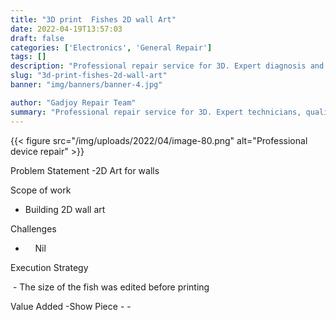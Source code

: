 ```yaml
---
title: "3D print  Fishes 2D wall Art"
date: 2022-04-19T13:57:03
draft: false
categories: ['Electronics', 'General Repair']
tags: []
description: "Professional repair service for 3D. Expert diagnosis and quality repairs in Bangalore."
slug: "3d-print-fishes-2d-wall-art"
banner: "img/banners/banner-4.jpg"

author: "Gadjoy Repair Team"
summary: "Professional repair service for 3D. Expert technicians, quality parts, warranty included."
---
```


{{< figure src="/img/uploads/2022/04/image-80.png" alt="Professional device repair" >}}

Problem Statement -2D Art for walls

Scope of work

- Building 2D wall art

Challenges

- &nbsp;&nbsp;&nbsp; Nil

Execution Strategy

&nbsp;- The size of the fish was edited before printing

Value Added -Show Piece - -